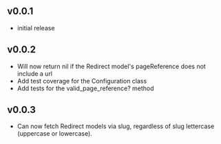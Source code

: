 ## v0.0.1

* initial release

## v0.0.2

* Will now return nil if the Redirect model's pageReference does not include a url
* Add test coverage for the Configuration class
* Add tests for the valid_page_reference? method

## v0.0.3

* Can now fetch Redirect models via slug, regardless of slug lettercase (uppercase or lowercase).